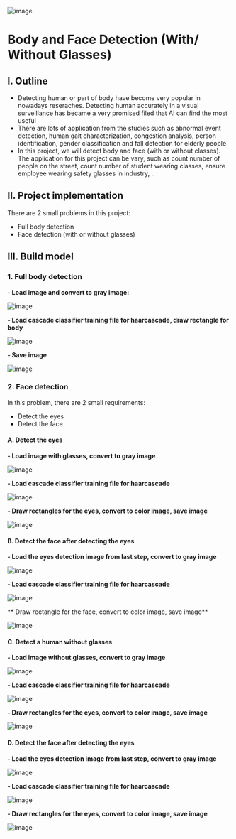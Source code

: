 ![image](https://user-images.githubusercontent.com/91864024/181544878-d0cf98ac-c9d9-42e3-bb40-6e946e5ccfee.png)

# Body and Face Detection (With/ Without Glasses)
## I. Outline
- Detecting human or part of body have become very popular in nowadays reseraches. Detecting human accurately in a visual surveillance has became a very promised filed that AI can find the most useful
- There are lots of application from the studies such as abnormal event detection, human gait characterization, congestion analysis, person identification, gender classification and fall detection for elderly people.
- In this project, we will detect body and face (with or without classes). The application for this project can be vary, such as count number of people on the street, count number of student wearing classes, ensure employee wearing safety glasses in industry, ..

## II. Project implementation
There are 2 small problems in this project:
- Full body detection
- Face detection (with or without glasses)

## III. Build model
### 1. Full body detection
**- Load image and convert to gray image:**

![image](https://user-images.githubusercontent.com/91864024/181559118-e0a28601-2fe2-49d9-ae51-db63b7035194.png)

**- Load cascade classifier training file for haarcascade, draw rectangle for body**

![image](https://user-images.githubusercontent.com/91864024/181560792-25879ee5-ebbe-4c10-92fd-56e11b9d6f37.png)

**- Save image**

![image](https://user-images.githubusercontent.com/91864024/181561884-34ec0663-aec4-4d7e-ac33-4df47a24d924.png)

### 2. Face detection
In this problem, there are 2 small requirements:
- Detect the eyes
- Detect the face

#### A. Detect the eyes
**- Load image with glasses, convert to gray image**

![image](https://user-images.githubusercontent.com/91864024/181564174-63cd58df-d938-45dd-8a44-13572ef0a6e1.png)

**- Load cascade classifier training file for haarcascade**

![image](https://user-images.githubusercontent.com/91864024/181564695-49d9755e-dce0-4c46-983e-69733526c4c1.png)

**- Draw rectangles for the eyes, convert to color image, save image**

![image](https://user-images.githubusercontent.com/91864024/181565126-62db2f8b-43f9-4397-a707-fc4582d7963e.png)

#### B. Detect the face after detecting the eyes
**- Load the eyes detection image from last step, convert to gray image**

![image](https://user-images.githubusercontent.com/91864024/181565595-941aba40-b509-4b62-bb13-c6af4458b5bd.png)

**- Load cascade classifier training file for haarcascade**

![image](https://user-images.githubusercontent.com/91864024/181565791-4c88f57c-f34c-4392-8f46-3e9279c7902e.png)

** Draw rectangle for the face, convert to color image, save image**

![image](https://user-images.githubusercontent.com/91864024/181566078-159e1754-e8a6-4627-9136-f6229fe28f5a.png)

#### C. Detect a human without glasses
**- Load image without glasses, convert to gray image**

![image](https://user-images.githubusercontent.com/91864024/181566435-ab2a5bf3-256b-427d-b4fc-2fb34e37701a.png)

**- Load cascade classifier training file for haarcascade**

![image](https://user-images.githubusercontent.com/91864024/181566676-9e7506d8-d28b-4a14-9f07-1dba87f4958e.png)

**- Draw rectangles for the eyes, convert to color image, save image**

![image](https://user-images.githubusercontent.com/91864024/181566822-34e8bbec-d442-4110-8c5a-e6f341c275df.png)

#### D. Detect the face after detecting the eyes
**- Load the eyes detection image from last step, convert to gray image**

![image](https://user-images.githubusercontent.com/91864024/181567080-af929404-c6df-41ee-947e-d0da8854e3fc.png)

**- Load cascade classifier training file for haarcascade**

![image](https://user-images.githubusercontent.com/91864024/181567251-d9d0afb8-a5f1-4d20-b0ba-5b77b0174572.png)

**- Draw rectangles for the eyes, convert to color image, save image**

![image](https://user-images.githubusercontent.com/91864024/181567390-24e2d640-db30-4a6a-b5bf-2e1fcd8591c6.png)
















